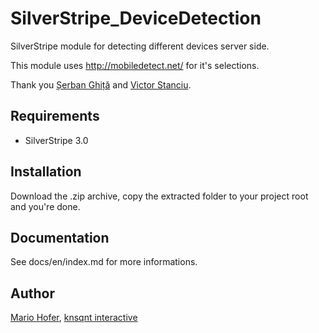 SilverStripe_DeviceDetection
============================

SilverStripe module for detecting different devices server side.

This module uses http://mobiledetect.net/ for it's selections.

Thank you [Șerban Ghiță](https://twitter.com/serbanghita) and [Victor Stanciu](https://twitter.com/victorstanciu).

Requirements
------------

- SilverStripe 3.0

Installation
------------

Download the .zip archive, copy the extracted folder to your project root and you're done.

Documentation
-------------

See docs/en/index.md for more informations.

Author
------

[Mario Hofer](mailto:mario.hofer@knsqnt.com), [knsqnt interactive](http://www.knsqnt.com)
